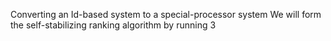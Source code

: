 Converting an Id-based system to a special-processor system
We will form the self-stabilizing ranking algorithm by running 3 